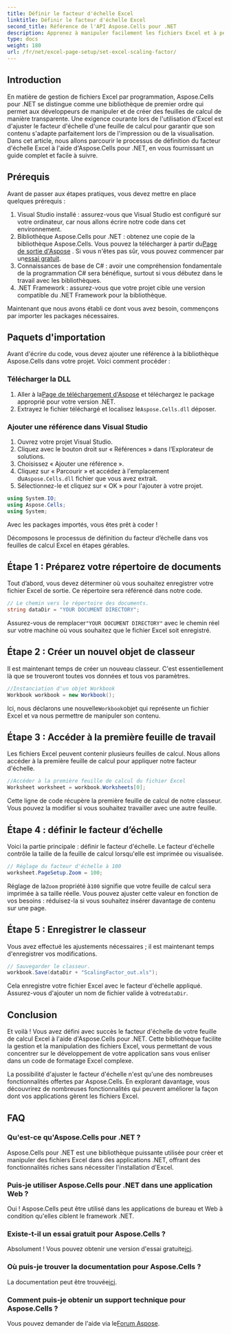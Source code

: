 ```yaml
---
title: Définir le facteur d'échelle Excel
linktitle: Définir le facteur d'échelle Excel
second_title: Référence de l'API Aspose.Cells pour .NET
description: Apprenez à manipuler facilement les fichiers Excel et à personnaliser le facteur d'échelle à l'aide d'Aspose.Cells pour .NET.
type: docs
weight: 180
url: /fr/net/excel-page-setup/set-excel-scaling-factor/
---
```

## Introduction

En matière de gestion de fichiers Excel par programmation, Aspose.Cells pour .NET se distingue comme une bibliothèque de premier ordre qui permet aux développeurs de manipuler et de créer des feuilles de calcul de manière transparente. Une exigence courante lors de l'utilisation d'Excel est d'ajuster le facteur d'échelle d'une feuille de calcul pour garantir que son contenu s'adapte parfaitement lors de l'impression ou de la visualisation. Dans cet article, nous allons parcourir le processus de définition du facteur d'échelle Excel à l'aide d'Aspose.Cells pour .NET, en vous fournissant un guide complet et facile à suivre.

## Prérequis

Avant de passer aux étapes pratiques, vous devez mettre en place quelques prérequis :

1. Visual Studio installé : assurez-vous que Visual Studio est configuré sur votre ordinateur, car nous allons écrire notre code dans cet environnement.
2.  Bibliothèque Aspose.Cells pour .NET : obtenez une copie de la bibliothèque Aspose.Cells. Vous pouvez la télécharger à partir du[Page de sortie d'Aspose](https://releases.aspose.com/cells/net/) . Si vous n'êtes pas sûr, vous pouvez commencer par un[essai gratuit](https://releases.aspose.com/).
3. Connaissances de base de C# : avoir une compréhension fondamentale de la programmation C# sera bénéfique, surtout si vous débutez dans le travail avec les bibliothèques.
4. .NET Framework : assurez-vous que votre projet cible une version compatible du .NET Framework pour la bibliothèque.

Maintenant que nous avons établi ce dont vous avez besoin, commençons par importer les packages nécessaires.

## Paquets d'importation

Avant d'écrire du code, vous devez ajouter une référence à la bibliothèque Aspose.Cells dans votre projet. Voici comment procéder :

### Télécharger la DLL

1.  Aller à la[Page de téléchargement d'Aspose](https://releases.aspose.com/cells/net/) et téléchargez le package approprié pour votre version .NET.
2. Extrayez le fichier téléchargé et localisez le`Aspose.Cells.dll` déposer.

### Ajouter une référence dans Visual Studio

1. Ouvrez votre projet Visual Studio.
2. Cliquez avec le bouton droit sur « Références » dans l’Explorateur de solutions.
3. Choisissez « Ajouter une référence ». 
4.  Cliquez sur « Parcourir » et accédez à l'emplacement du`Aspose.Cells.dll` fichier que vous avez extrait.
5. Sélectionnez-le et cliquez sur « OK » pour l'ajouter à votre projet.

```csharp
using System.IO;
using Aspose.Cells;
using System;
```

Avec les packages importés, vous êtes prêt à coder !

Décomposons le processus de définition du facteur d’échelle dans vos feuilles de calcul Excel en étapes gérables.

## Étape 1 : Préparez votre répertoire de documents

Tout d’abord, vous devez déterminer où vous souhaitez enregistrer votre fichier Excel de sortie. Ce répertoire sera référencé dans notre code. 

```csharp
// Le chemin vers le répertoire des documents.
string dataDir = "YOUR DOCUMENT DIRECTORY";
```

 Assurez-vous de remplacer`"YOUR DOCUMENT DIRECTORY"` avec le chemin réel sur votre machine où vous souhaitez que le fichier Excel soit enregistré.

## Étape 2 : Créer un nouvel objet de classeur

Il est maintenant temps de créer un nouveau classeur. C'est essentiellement là que se trouveront toutes vos données et tous vos paramètres.

```csharp
//Instanciation d'un objet Workbook
Workbook workbook = new Workbook();
```

 Ici, nous déclarons une nouvelle`Workbook`objet qui représente un fichier Excel et va nous permettre de manipuler son contenu.

## Étape 3 : Accéder à la première feuille de travail

Les fichiers Excel peuvent contenir plusieurs feuilles de calcul. Nous allons accéder à la première feuille de calcul pour appliquer notre facteur d'échelle.

```csharp
//Accéder à la première feuille de calcul du fichier Excel
Worksheet worksheet = workbook.Worksheets[0];
```

Cette ligne de code récupère la première feuille de calcul de notre classeur. Vous pouvez la modifier si vous souhaitez travailler avec une autre feuille.

## Étape 4 : définir le facteur d’échelle

Voici la partie principale : définir le facteur d'échelle. Le facteur d'échelle contrôle la taille de la feuille de calcul lorsqu'elle est imprimée ou visualisée.

```csharp
// Réglage du facteur d'échelle à 100
worksheet.PageSetup.Zoom = 100;
```

 Réglage de la`Zoom` propriété à`100` signifie que votre feuille de calcul sera imprimée à sa taille réelle. Vous pouvez ajuster cette valeur en fonction de vos besoins : réduisez-la si vous souhaitez insérer davantage de contenu sur une page.

## Étape 5 : Enregistrer le classeur

Vous avez effectué les ajustements nécessaires ; il est maintenant temps d'enregistrer vos modifications.

```csharp
// Sauvegarder le classeur.
workbook.Save(dataDir + "ScalingFactor_out.xls");
```

 Cela enregistre votre fichier Excel avec le facteur d'échelle appliqué. Assurez-vous d'ajouter un nom de fichier valide à votre`dataDir`.

## Conclusion

Et voilà ! Vous avez défini avec succès le facteur d'échelle de votre feuille de calcul Excel à l'aide d'Aspose.Cells pour .NET. Cette bibliothèque facilite la gestion et la manipulation des fichiers Excel, vous permettant de vous concentrer sur le développement de votre application sans vous enliser dans un code de formatage Excel complexe.

La possibilité d'ajuster le facteur d'échelle n'est qu'une des nombreuses fonctionnalités offertes par Aspose.Cells. En explorant davantage, vous découvrirez de nombreuses fonctionnalités qui peuvent améliorer la façon dont vos applications gèrent les fichiers Excel.

## FAQ

### Qu'est-ce qu'Aspose.Cells pour .NET ?  
Aspose.Cells pour .NET est une bibliothèque puissante utilisée pour créer et manipuler des fichiers Excel dans des applications .NET, offrant des fonctionnalités riches sans nécessiter l'installation d'Excel.

### Puis-je utiliser Aspose.Cells pour .NET dans une application Web ?  
Oui ! Aspose.Cells peut être utilisé dans les applications de bureau et Web à condition qu'elles ciblent le framework .NET.

### Existe-t-il un essai gratuit pour Aspose.Cells ?  
 Absolument ! Vous pouvez obtenir une version d'essai gratuite[ici](https://releases.aspose.com/).

### Où puis-je trouver la documentation pour Aspose.Cells ?  
La documentation peut être trouvée[ici](https://reference.aspose.com/cells/net/).

### Comment puis-je obtenir un support technique pour Aspose.Cells ?  
 Vous pouvez demander de l'aide via le[Forum Aspose](https://forum.aspose.com/c/cells/9).